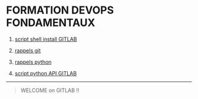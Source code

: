 # FORMATION DEVOPS FONDAMENTAUX

1. [ script shell install GITLAB ](./shell_script.md)

2. [ rappels git ](./rappels_git.md)

3. [rappels python](./sandbox.md)

4. [script python API GITLAB](./auto_gitlab.py)
---
> WELCOME on GITLAB !!

